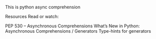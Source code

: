 This is python async comprehension

Resources
Read or watch:

PEP 530 – Asynchronous Comprehensions
What’s New in Python: Asynchronous Comprehensions / Generators
Type-hints for generators
